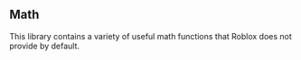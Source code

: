 ## Math

This library contains a variety of useful math functions that Roblox does not provide by default.